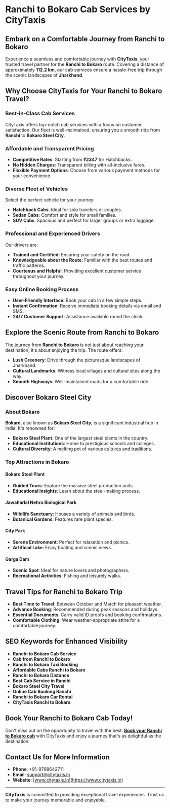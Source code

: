 # Ranchi to Bokaro Cab Services by CityTaxis

## Embark on a Comfortable Journey from Ranchi to Bokaro

Experience a seamless and comfortable journey with **CityTaxis**, your trusted travel partner for the **Ranchi to Bokaro** route. Covering a distance of approximately **112.2 km**, our cab services ensure a hassle-free trip through the scenic landscapes of **Jharkhand**.

## Why Choose CityTaxis for Your Ranchi to Bokaro Travel?

### Best-in-Class Cab Services

CityTaxis offers top-notch cab services with a focus on customer satisfaction. Our fleet is well-maintained, ensuring you a smooth ride from **Ranchi** to **Bokaro Steel City**.

### Affordable and Transparent Pricing

- **Competitive Rates**: Starting from **₹2347** for Hatchbacks.
- **No Hidden Charges**: Transparent billing with all-inclusive fares.
- **Flexible Payment Options**: Choose from various payment methods for your convenience.

### Diverse Fleet of Vehicles

Select the perfect vehicle for your journey:

- **Hatchback Cabs**: Ideal for solo travelers or couples.
- **Sedan Cabs**: Comfort and style for small families.
- **SUV Cabs**: Spacious and perfect for larger groups or extra luggage.

### Professional and Experienced Drivers

Our drivers are:

- **Trained and Certified**: Ensuring your safety on the road.
- **Knowledgeable about the Route**: Familiar with the best routes and traffic patterns.
- **Courteous and Helpful**: Providing excellent customer service throughout your journey.

### Easy Online Booking Process

- **User-Friendly Interface**: Book your cab in a few simple steps.
- **Instant Confirmation**: Receive immediate booking details via email and SMS.
- **24/7 Customer Support**: Assistance available round the clock.

## Explore the Scenic Route from Ranchi to Bokaro

The journey from **Ranchi to Bokaro** is not just about reaching your destination; it's about enjoying the trip. The route offers:

- **Lush Greenery**: Drive through the picturesque landscapes of Jharkhand.
- **Cultural Landmarks**: Witness local villages and cultural sites along the way.
- **Smooth Highways**: Well-maintained roads for a comfortable ride.

## Discover Bokaro Steel City

### About Bokaro

**Bokaro**, also known as **Bokaro Steel City**, is a significant industrial hub in India. It's renowned for:

- **Bokaro Steel Plant**: One of the largest steel plants in the country.
- **Educational Institutions**: Home to prestigious schools and colleges.
- **Cultural Diversity**: A melting pot of various cultures and traditions.

### Top Attractions in Bokaro

#### Bokaro Steel Plant

- **Guided Tours**: Explore the massive steel production units.
- **Educational Insights**: Learn about the steel-making process.

#### Jawaharlal Nehru Biological Park

- **Wildlife Sanctuary**: Houses a variety of animals and birds.
- **Botanical Gardens**: Features rare plant species.

#### City Park

- **Serene Environment**: Perfect for relaxation and picnics.
- **Artificial Lake**: Enjoy boating and scenic views.

#### Garga Dam

- **Scenic Spot**: Ideal for nature lovers and photographers.
- **Recreational Activities**: Fishing and leisurely walks.

## Travel Tips for Ranchi to Bokaro Trip

- **Best Time to Travel**: Between October and March for pleasant weather.
- **Advance Booking**: Recommended during peak seasons and holidays.
- **Essential Documents**: Carry valid ID proofs and booking confirmations.
- **Comfortable Clothing**: Wear weather-appropriate attire for a comfortable journey.

## SEO Keywords for Enhanced Visibility

- **Ranchi to Bokaro Cab Service**
- **Cab from Ranchi to Bokaro**
- **Ranchi to Bokaro Taxi Booking**
- **Affordable Cabs Ranchi to Bokaro**
- **Ranchi to Bokaro Distance**
- **Best Cab Service in Ranchi**
- **Bokaro Steel City Travel**
- **Online Cab Booking Ranchi**
- **Ranchi to Bokaro Car Rental**
- **CityTaxis Ranchi to Bokaro**

## Book Your Ranchi to Bokaro Cab Today!

Don't miss out on the opportunity to travel with the best. **[Book your Ranchi to Bokaro cab](https://www.citytaxis.in/)** with CityTaxis and enjoy a journey that's as delightful as the destination.

## Contact Us for More Information

- **Phone**: +91-9798642711
- **Email**: [support@citytaxis.in](mailto:support@citytaxis.in)
- **Website**: [www.citytaxis.in](https://www.citytaxis.in)

---

**CityTaxis** is committed to providing exceptional travel experiences. Trust us to make your journey memorable and enjoyable.

